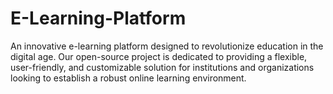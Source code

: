 # E-Learning-Platform
An innovative e-learning platform designed to revolutionize education in the digital age. Our open-source project is dedicated to providing a flexible, user-friendly, and customizable solution for institutions and organizations looking to establish a robust online learning environment.
